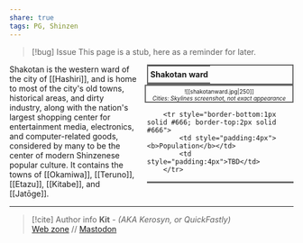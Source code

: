 ```yaml
---
share: true
tags: PG, Shinzen
---
```

> [!bug] Issue
> This page is a stub, here as a reminder for later.

<div style="float:right; clear:right; width:260px; margin:0 0 0 14; border-collapse:collapse">
  <table style="float:right; clear:right; width:260px; margin:0 0 0 14; border:2px solid #666; line-height:1.5; border-collapse:collapse; font-size:smaller">
	<tr>
		<th colspan="2" style="border-bottom:2px solid #666; font-size:larger; padding:4px; text-align:center">Shakotan ward</th>
	</tr></table>
  </div>

  <span align="center" style="float:right; clear:right; width:260px; margin:0 0 0 14; padding:4 0 0 0; border:2px solid #666; border-collapse:collapse; font-size:10px">![[shakotanward.jpg|250]]<br><i>Cities: Skylines screenshot, not exact appearance</i></span>

  <div style="float:right; clear:right; width:260px; margin:0 0 0 14; border-collapse:collapse">
    <table style="float:right; clear:right; width:260px; margin:0 0 7 14; border:2px solid #666; border-top:1px solid #666; line-height:1.5; border-collapse:collapse; font-size:smaller">
		
		<tr style="border-bottom:1px solid #666; border-top:2px solid #666">
			<td style="padding:4px"><b>Population</b></td>
			<td style="padding:4px">TBD</td>
		</tr>
			
  </table>
</div>

Shakotan is the western ward of the city of [[Hashiri]], and is home to most of the city's old towns, historical areas, and dirty industry, along with the nation's largest shopping center for entertainment media, electronics, and computer-related goods, considered by many to be the center of modern Shinzenese popular culture. It contains the towns of [[Okamiwa]], [[Teruno]], [[Etazu]], [[Kitabe]], and [[Jatōge]].

-----
> [!cite] Author info
> **Kit** - *(AKA Kerosyn, or QuickFastly)*\
> [Web zone](https://kitabe.link) // [Mastodon](https://social.tripulse.net/@kit)